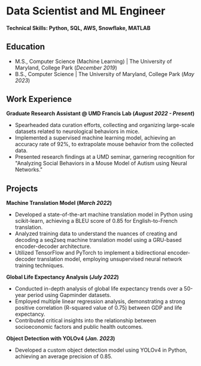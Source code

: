 # Data Scientist and ML Engineer

#### Technical Skills: Python, SQL, AWS, Snowflake, MATLAB

## Education
- M.S., Computer Science (Machine Learning)	| The University of Maryland, College Park (_December 2019_)	 			        		
- B.S., Computer Science | The University of Maryland, College Park (_May 2023_)

## Work Experience
**Graduate Research Assistant @ UMD Francis Lab (_August 2022 - Present_)**
- Spearheaded data curation efforts, collecting and organizing large-scale datasets related to neurological behaviors in mice.
- Implemented a supervised machine learning model, achieving an accuracy rate of 92%, to extrapolate mouse behavior from the collected data.
- Presented research findings at a UMD seminar, garnering recognition for "Analyzing Social Behaviors in a Mouse Model of Autism using Neural Networks."


## Projects
**Machine Translation Model (_March 2022_)**
- Developed a state-of-the-art machine translation model in Python using scikit-learn, achieving a BLEU score of 0.85 for English-to-French translation.
- Analyzed training data to understand the nuances of creating and decoding a seq2seq machine translation model using a GRU-based encoder-decoder architecture.
-  Utilized TensorFlow and PyTorch to implement a bidirectional encoder-decoder translation model, employing unsupervised neural network training techniques.

**Global Life Expectancy Analysis (_July 2022_)**
- Conducted in-depth analysis of global life expectancy trends over a 50-year period using Gapminder datasets.
- Employed multiple linear regression analysis, demonstrating a strong positive correlation (R-squared value of 0.75) between GDP and life expectancy.
- Contributed critical insights into the relationship between socioeconomic factors and public health outcomes.

**Object Detection with YOLOv4 (_Jan. 2023_)**
- Developed a custom object detection model using YOLOv4 in Python, achieving an average precision of 0.85.
